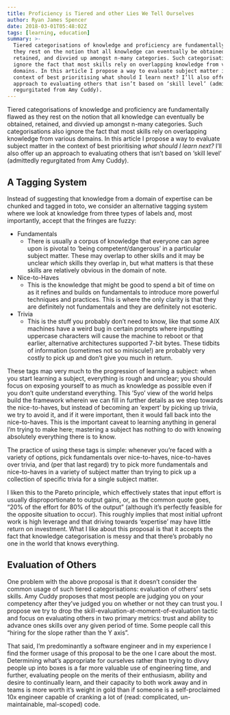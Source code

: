 ```yaml
---
title: Proficiency is Tiered and other Lies We Tell Ourselves
author: Ryan James Spencer
date: 2018-03-01T05:48:02Z
tags: [learning, education]
summary: >-
  Tiered categorisations of knowledge and proficiency are fundamentally flawed as
  they rest on the notion that all knowledge can eventually be obtained,
  retained, and divvied up amongst n-many categories. Such categorisations also
  ignore the fact that most skills rely on overlapping knowledge from various
  domains. In this article I propose a way to evaluate subject matter in the
  context of best prioritising what should I learn next? I’ll also offer up an
  approach to evaluating others that isn’t based on ‘skill level’ (admittedly
  regurgitated from Amy Cuddy).
---
```


Tiered categorisations of knowledge and proficiency are fundamentally flawed as
they rest on the notion that all knowledge can eventually be obtained,
retained, and divvied up amongst n-many categories. Such categorisations also
ignore the fact that most skills rely on overlapping knowledge from various
domains. In this article I propose a way to evaluate subject matter in the
context of best prioritising *what should I learn next?* I’ll also offer up an
approach to evaluating others that isn’t based on ‘skill level’ (admittedly
regurgitated from Amy Cuddy).

## A Tagging System

Instead of suggesting that knowledge from a domain of expertise can be chunked
and tagged in toto, we consider an alternative tagging system where we look at
knowledge from three types of labels and, most importantly, accept that the
fringes are fuzzy:


- Fundamentals
    - There is usually a corpus of knowledge that everyone can agree upon is
      pivotal to ‘being competent/dangerous’ in a particular subject matter.
      These may overlap to other skills and it may be unclear *which* skills they
      overlap in, but what matters is that these skills are relatively obvious in
      the domain of note.
- Nice-to-Haves
    - This is the knowledge that might be good to spend a bit of time on as it
      refines and builds on fundamentals to introduce more powerful techniques
      and practices. This is where the only clarity is that they are definitely
      not fundamentals and they are definitely not esoteric.
- Trivia
    - This is the stuff you probably don’t need to know, like that some AIX
      machines have a weird bug in certain prompts where inputting uppercase
      characters will cause the machine to reboot or that earlier, alternative
      architectures supported 7-bit bytes. These tidbits of information
      (sometimes not so miniscule!) are probably very costly to pick up and don’t
      give you much in return.

These tags map very much to the progression of learning a subject: when you
start learning a subject, everything is rough and unclear; you should focus on
exposing yourself to as much as knowledge as possible even if you don’t quite
understand everything. This ’5yo’ view of the world helps build the framework
wherein we can fill in further details as we step towards the nice-to-haves,
but instead of becoming an ‘expert’ by picking up trivia, we try to avoid it,
and if it were important, then it would fall back into the nice-to-haves. This
is the important caveat to learning anything in general I’m trying to make
here; mastering a subject has nothing to do with knowing absolutely everything
there is to know.

The practice of using these tags is simple: whenever you’re faced with a
variety of options, pick fundamentals over nice-to-haves, nice-to-haves over
trivia, and (per that last regard) try to pick more fundamentals and
nice-to-haves in a variety of subject matter than trying to pick up a
collection of specific trivia for a single subject matter.

I liken this to the Pareto principle, which effectively states that input
effort is usually disproportionate to output gains, or, as the common quote
goes, “20% of the effort for 80% of the output” (although it’s perfectly
feasible for the opposite situation to occur). This roughly implies that most
initial upfront work is high leverage and that driving towards ‘expertise’ may
have little return on investment. What I like about this proposal is that it
accepts the fact that knowledge categorisation is messy and that there’s
probably no one in the world that knows everything.

## Evaluation of Others

One problem with the above proposal is that it doesn’t consider the common
usage of such tiered categorisations: evaluation of others’ sets skills. Amy
Cuddy proposes that most people are judging you on your competency after
they’ve judged you on whether or not they can trust you. I propose we try to
drop the skill-evaluation-at-moment-of-evaluation tactic and focus on
evaluating others in two primary metrics: trust and ability to advance ones
skills over any given period of time. Some people call this “hiring for the
slope rather than the Y axis”.

That said, I’m predominantly a software engineer and in my experience I find
the former usage of this proposal to be the one I care about the most.
Determining what’s appropriate for ourselves rather than trying to divvy people
up into boxes is a far more valuable use of engineering time, and further,
evaluating people on the merits of their enthusiasm, ability and desire to
continually learn, and their capacity to both work away and in teams is more
worth it’s weight in gold than if someone is a self-proclaimed 10x engineer
capable of cranking a lot of (read: complicated, un-maintainable, mal-scoped)
code.
